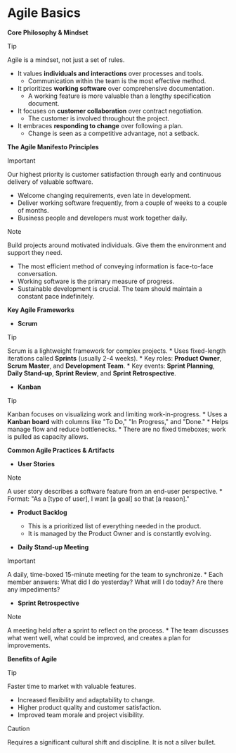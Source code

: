 # Agile Basics

**Core Philosophy & Mindset**

> [!TIP]
> Agile is a mindset, not just a set of rules.

*   It values **individuals and interactions** over processes and tools.
    *   Communication within the team is the most effective method.
*   It prioritizes **working software** over comprehensive documentation.
    *   A working feature is more valuable than a lengthy specification document.
*   It focuses on **customer collaboration** over contract negotiation.
    *   The customer is involved throughout the project.
*   It embraces **responding to change** over following a plan.
    *   Change is seen as a competitive advantage, not a setback.

**The Agile Manifesto Principles**

> [!IMPORTANT]
> Our highest priority is customer satisfaction through early and continuous delivery of valuable software.
*   Welcome changing requirements, even late in development.
*   Deliver working software frequently, from a couple of weeks to a couple of months.
*   Business people and developers must work together daily.
> [!NOTE]
> Build projects around motivated individuals. Give them the environment and support they need.
*   The most efficient method of conveying information is face-to-face conversation.
*   Working software is the primary measure of progress.
*   Sustainable development is crucial. The team should maintain a constant pace indefinitely.

**Key Agile Frameworks**

*   **Scrum**
> [!TIP]
> Scrum is a lightweight framework for complex projects.
    *   Uses fixed-length iterations called **Sprints** (usually 2-4 weeks).
    *   Key roles: **Product Owner**, **Scrum Master**, and **Development Team**.
    *   Key events: **Sprint Planning**, **Daily Stand-up**, **Sprint Review**, and **Sprint Retrospective**.

*   **Kanban**
> [!TIP]
> Kanban focuses on visualizing work and limiting work-in-progress.
    *   Uses a **Kanban board** with columns like "To Do," "In Progress," and "Done."
    *   Helps manage flow and reduce bottlenecks.
    *   There are no fixed timeboxes; work is pulled as capacity allows.

**Common Agile Practices & Artifacts**

*   **User Stories**
> [!NOTE]
> A user story describes a software feature from an end-user perspective.
    *   Format: "As a [type of user], I want [a goal] so that [a reason]."

*   **Product Backlog**
    *   This is a prioritized list of everything needed in the product.
    *   It is managed by the Product Owner and is constantly evolving.

*   **Daily Stand-up Meeting**
> [!IMPORTANT]
> A daily, time-boxed 15-minute meeting for the team to synchronize.
    *   Each member answers: What did I do yesterday? What will I do today? Are there any impediments?

*   **Sprint Retrospective**
> [!NOTE]
> A meeting held after a sprint to reflect on the process.
    *   The team discusses what went well, what could be improved, and creates a plan for improvements.

**Benefits of Agile**

> [!TIP]
> Faster time to market with valuable features.
*   Increased flexibility and adaptability to change.
*   Higher product quality and customer satisfaction.
*   Improved team morale and project visibility.

> [!CAUTION]
> Requires a significant cultural shift and discipline. It is not a silver bullet.


